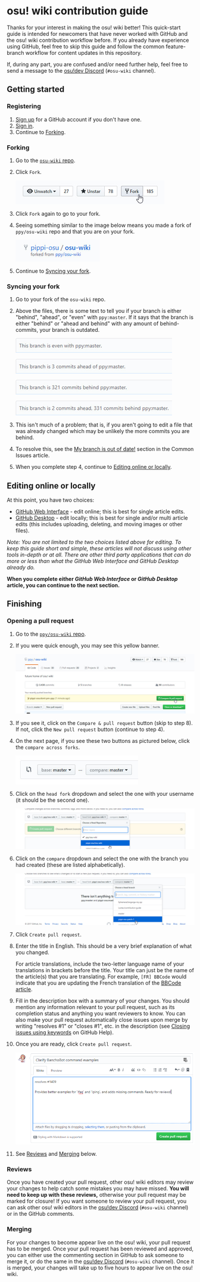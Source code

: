 # osu! wiki contribution guide

Thanks for your interest in making the osu! wiki better! This quick-start guide is intended for newcomers that have never worked with GitHub and the osu! wiki contribution workflow before. If you already have experience using GitHub, feel free to skip this guide and follow the common feature-branch workflow for content updates in this repository.

If, during any part, you are confused and/or need further help, feel free to send a message to the [osu!dev Discord](https://discord.gg/ppy) (`#osu-wiki` channel).

## Getting started

### Registering

1. [Sign up](https://github.com/join) for a GitHub account if you don't have one.
2. [Sign in](https://github.com/login).
3. Continue to [Forking](#forking).

### Forking

1. Go to the [`osu-wiki` repo](https://github.com/ppy/osu-wiki).

2. Click `Fork`.

   ![](img/fork.jpg)

3. Click `Fork` again to go to your fork.

4. Seeing something similar to the image below means you made a fork of `ppy/osu-wiki` repo and that you are on your fork.

   ![](img/forked.jpg)

5. Continue to [Syncing your fork](#syncing-your-fork).

### Syncing your fork

1. Go to your fork of the `osu-wiki` repo.

2. Above the files, there is some text to tell you if your branch is either "behind", "ahead", or "even" with `ppy:master`. If it says that the branch is either "behind" or "ahead and behind" with any amount of behind-commits, your branch is outdated.

   ![](img/fork-even.jpg "OK \(no commits and not outdated\)")

   ![](img/fork-ahead.jpg "OK \(these are your commits\)")

   ![](img/fork-behind.jpg "Potentially bad \(your branch is outdated\)")

   ![](img/fork-ahead-behind.jpg "Potentially bad \(your branch is outdated with your commits\)")

3. This isn't much of a problem; that is, if you aren't going to edit a file that was already changed which may be unlikely the more commits you are behind.

4. To resolve this, see the [My branch is out of date!](/wiki/osu!_wiki/Contribution_guide/Common_Issues#my-branch-is-out-of-date!) section in the Common Issues article.

5. When you complete step 4, continue to [Editing online or locally](#editing-online-or-locally).

## Editing online or locally

At this point, you have two choices:

- [GitHub Web Interface](/wiki/osu!_wiki/Contribution_guide/GitHub_Web_Interface) - edit online; this is best for single article edits.
- [GitHub Desktop](/wiki/osu!_wiki/Contribution_guide/GitHub_Desktop) - edit locally; this is best for single and/or multi article edits (this includes uploading, deleting, and moving images or other files).

*Note: You are not limited to the two choices listed above for editing. To keep this guide short and simple, these articles will not discuss using other tools in-depth or at all. There are other third party applications that can do more or less than what the GitHub Web Interface and GitHub Desktop already do.*

**When you complete either *GitHub Web Interface* or *GitHub Desktop* article, you can continue to the next section.**

## Finishing

### Opening a pull request

1. Go to the [`ppy/osu-wiki` repo](https://github.com/ppy/osu-wiki).

2. If you were quick enough, you may see this yellow banner.

   ![](img/github-recent.jpg)

3. If you see it, click on the `Compare & pull request` button (skip to step 8). If not, click the `New pull request` button (continue to step 4).

4. On the next page, if you see these two buttons as pictured below, click the `compare across forks`.

   ![](img/compare-across-forks-no.jpg "No good.")

5. Click on the `head fork` dropdown and select the one with your username (it should be the second one).

   ![](img/head-fork.jpg)

6. Click on the `compare` dropdown and select the one with the branch you had created (these are listed alphabetically).

   ![](img/compare-branch.jpg)

7. Click `Create pull request`.

8. Enter the title in English. This should be a very brief explanation of what you changed.

   For article translations, include the two-letter language name of your translations in brackets before the title. Your title can just be the name of the article(s) that you are translating. For example, `[FR] BBCode` would indicate that you are updating the French translation of the [BBCode article](/wiki/BBCode).

9. Fill in the description box with a summary of your changes. You should mention any information relevant to your pull request, such as its completion status and anything you want reviewers to know. You can also make your pull request automatically close issues upon merge by writing "resolves #1" or "closes #1", etc. in the description (see [Closing issues using keywords](https://help.github.com/articles/closing-issues-using-keywords/) on GitHub Help).

10. Once you are ready, click `Create pull request`.

    ![](img/new-pull-request.png)

11. See [Reviews](#reviews) and [Merging](#merging) below.

### Reviews

Once you have created your pull request, other osu! wiki editors may review your changes to help catch some mistakes you may have missed. **You will need to keep up with these reviews,** otherwise your pull request may be marked for closure! If you want someone to review your pull request, you can ask other osu! wiki editors in the [osu!dev Discord](https://discord.gg/ppy) (`#osu-wiki` channel) or in the GitHub comments.

### Merging

For your changes to become appear live on the osu! wiki, your pull request has to be merged. Once your pull request has been reviewed and approved, you can either use the commenting section in GitHub to ask someone to merge it, or do the same in the [osu!dev Discord](https://discord.gg/ppy) (`#osu-wiki` channel). Once it is merged, your changes will take up to five hours to appear live on the osu! wiki.
